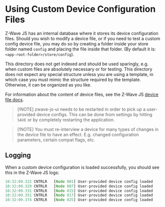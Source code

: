 # Using Custom Device Configuration Files

Z-Wave JS has an internal database where it stores its device configuration files. Should you wish to modify a device file, or if you need to test a custom config device file, you may do so by creating a folder inside your store folder named `config` and placing the file inside that folder. (By default it is: `<app-root-folder>/store/config`).

This directory does not get indexed and should be used sparingly, e.g. when custom files are absolutely necessary or for testing. This directory does not expect any special structure unless you are using a template, in which case you must mimic the structure required by the template. Otherwise, it can be organized as you like.

For information about the content of device files, see the Z-Wave JS [device file docs](https://zwave-js.github.io/node-zwave-js/#/config-files/file-format).

> [!NOTE] zwave-js-ui needs to be restarted in order to pick up a user-provided device configs. This can be done from settings by hitting `SAVE` or by completely restarting the application.

> [!NOTE] You must re-interview a device for many types of changes in the device file to have an effect. E.g. changed configuration parameters, certain compat flags, etc.

## Logging

When a custom device configuration is loaded successfully, you should see this in the Z-Wave JS logs:

```js
10:32:09.322 CNTRLR   [Node 001] User-provided device config loaded
10:32:09.329 CNTRLR   [Node 007] User-provided device config loaded
10:32:09.331 CNTRLR   [Node 015] User-provided device config loaded
10:32:09.351 CNTRLR   [Node 017] User-provided device config loaded
10:32:09.374 CNTRLR   [Node 025] User-provided device config loaded
```
